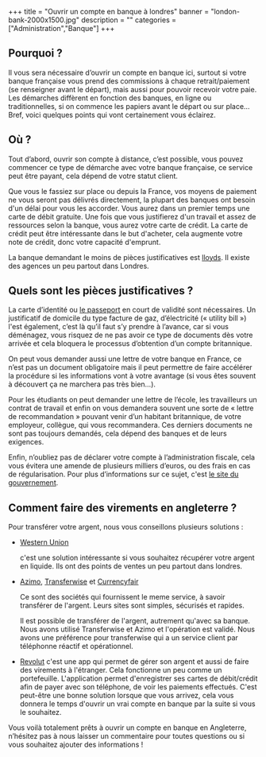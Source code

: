 +++
title = "Ouvrir un compte en banque à londres"
banner = "london-bank-2000x1500.jpg"
description = ""
categories = ["Administration","Banque"]
+++

## Pourquoi ? 

Il vous sera nécessaire d’ouvrir un compte en banque ici, surtout si votre banque française vous prend des commissions à chaque retrait/paiement (se renseigner avant le départ), mais aussi pour pouvoir recevoir votre paie. Les démarches
diffèrent en fonction des banques, en ligne ou traditionnelles, si on commence les papiers avant le départ ou sur place… Bref, voici quelques points qui vont certainement vous éclairez.

## Où ?

Tout d’abord, ouvrir son compte à distance, c’est possible, vous pouvez commencer ce type de démarche avec votre banque française, ce service peut être payant, cela dépend de votre statut client.

Que vous le fassiez sur place ou depuis la France, vos moyens de paiement ne vous seront pas délivrés directement, la plupart des banques ont besoin d'un délai pour vous les accorder. Vous aurez dans un premier temps une carte de débit
gratuite. Une fois que vous justifierez d'un travail et assez de ressources selon la banque, vous aurez votre carte de crédit. La carte de crédit peut être intéressante dans le but d'acheter, cela augmente votre note de crédit,
donc votre capacité d'emprunt.

La banque demandant le moins de pièces justificatives est <a href="https://www.lloydsbank.com/online-banking/home.asp">lloyds</a>. Il existe des agences un peu partout dans Londres. 

## Quels sont les pièces justificatives ?

La carte d’identité ou <a href="/fr/blog/le-passeport-a-londres/">le passeport</a> en court de validité sont nécessaires. Un justificatif de domicile du type facture de gaz, d’électricité (« utility bill ») l'est également, c’est là qu’il faut s’y prendre à l’avance, car
si vous déménagez, vous risquez de ne pas avoir ce type de documents dès votre arrivée et cela bloquera le processus d’obtention d’un compte britannique.

On peut vous demander aussi une lettre de votre banque en France, ce n’est pas un document obligatoire mais il peut permettre de faire accélérer la procédure si les informations vont à votre avantage (si vous êtes souvent à découvert
ça ne marchera pas très bien…).

Pour les étudiants on peut demander une lettre de l’école, les travailleurs un contrat de travail et enfin on vous demandera souvent une sorte de « lettre de recommandation » pouvant venir d’un habitant britannique, de votre employeur,
collègue, qui vous recommandera. Ces derniers documents ne sont pas toujours demandés, cela dépend des banques et de leurs exigences.

Enfin, n’oubliez pas de déclarer votre compte à l’administration fiscale, cela vous évitera une amende de plusieurs milliers d’euros, ou des frais en cas de régularisation. Pour plus d’informations sur ce sujet, c'est <a href="https://www.impots.gouv.fr/portail/">le site du gouvernement</a>.

## Comment faire des virements en angleterre ?

Pour transférer votre argent, nous vous conseillons plusieurs solutions : 
<ul>
<li><a href="https://www.westernunion.com/fr/fr/accueil.html">Western Union</a> 

c'est une solution intéressante si vous souhaitez récupérer votre argent en liquide. Ils ont des points de ventes un peu partout dans londres.</li>
<li><a href="https://azimo.com/fr/">Azimo</a>, <a href="https://transferwise.com/">Transferwise</a> et <a href="https://www.currencyfair.com/?channel=RL6G71">Currencyfair</a>

Ce sont des sociétés qui fournissent le meme service, à savoir transférer
de l'argent. Leurs sites sont simples, sécurisés et rapides. 

Il est possible de transférer de l'argent, autrement qu'avec sa banque. Nous avons utilisé Transferwise et Azimo et l'opération est validé. Nous avons une
préférence pour transferwise qui a un service client par téléphonne réactif et opérationnel.</li>
<li><a href="https://revolut.com/">Revolut</a> c'est une app qui permet de gérer son argent et aussi de faire des virements à l'étranger. Cela fonctionne un peu comme un portefeuille. L'application permet d'enregistrer ses cartes de débit/crédit afin de payer avec son téléphone, de voir les paiements effectués. C'est peut-être une bonne solution lorsque que vous arrivez, cela vous donnera le temps d'ouvrir un vrai compte en banque par la suite si vous le souhaitez. </li>
</ul>

Vous voilà totalement prêts à ouvrir un compte en banque en Angleterre, n’hésitez pas à nous laisser un commentaire pour toutes questions ou si vous souhaitez ajouter des informations !
